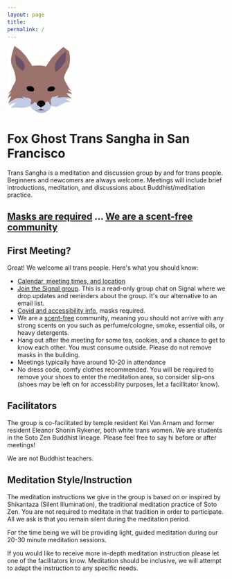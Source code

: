 ```yaml
---
layout: page
title:
permalink: /
---
```


<img src="images/fox-icon-bare.png" alt="an illustration of a ghostly fox with missing eyes, it's very spooky" width="150px"/>

# Fox Ghost Trans Sangha in San Francisco

Trans Sangha is a meditation and discussion group by and for trans people. Beginners and newcomers are always welcome. Meetings will include brief introductions, meditation, and discussions about Buddhist/meditation practice.

## [Masks are required](/accessibility) ... [We are a scent-free community](/accessibility#accessibility)

## First Meeting?

Great! We welcome all trans people. Here's what you should know:

* [Calendar, meeting times, and location](/schedule)
* [Join the Signal group](/contact). This is a read-only group chat on Signal where we drop updates and reminders about the group. It's our alternative to an email list.
* [Covid and accessibility info](/accessibility), masks required.
* We are a [scent-free](/accessibility#accessibility) community, meaning you should not arrive with any strong scents on you such as perfume/cologne, smoke, essential oils, or heavy detergents. 
* Hang out after the meeting for some tea, cookies, and a chance to get to know each other. You must consume outside. Please do not remove masks in the building.
* Meetings typically have around 10-20 in attendance
* No dress code, comfy clothes recommended. You will be required to remove your shoes to enter the meditation area, so consider slip-ons (shoes may be left on for accessbility purposes, let a facillitator know).

## Facilitators

The group is co-facilitated by temple resident Kei Van Arnam and former resident Eleanor Shonin Rykener, both white trans women. We are students in the Soto Zen Buddhist lineage. Please feel free to say hi before or after meetings!

We are not Buddhist teachers.

## Meditation Style/Instruction

The meditation instructions we give in the group is based on or inspired by Shikantaza (Silent Illumination), the traditional meditation practice of Soto Zen. You are not required to meditate in that tradition in order to participate. All we ask is that you remain silent during the meditation period. 

For the time being we will be providing light, guided meditation during our 20-30 minute meditation sessions.

If you would like to receive more in-depth meditation instruction please let one of the facilitators know. Meditation should be inclusive, we will attempt to adapt the instruction to any specific needs.


